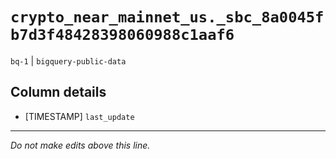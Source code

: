 # `crypto_near_mainnet_us._sbc_8a0045fb7d3f48428398060988c1aaf6`
`bq-1` | `bigquery-public-data`

## Column details
* [TIMESTAMP] `last_update`

-------------------------------------------------------------------------------
*Do not make edits above this line.*
